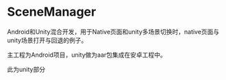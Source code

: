 # SceneManager
Android和Unity混合开发，用于Native页面和unity多场景切换时，native页面与unity场景打开与回退的例子。

主工程为Android项目，unity做为aar包集成在安卓工程中。

此为unity部分
